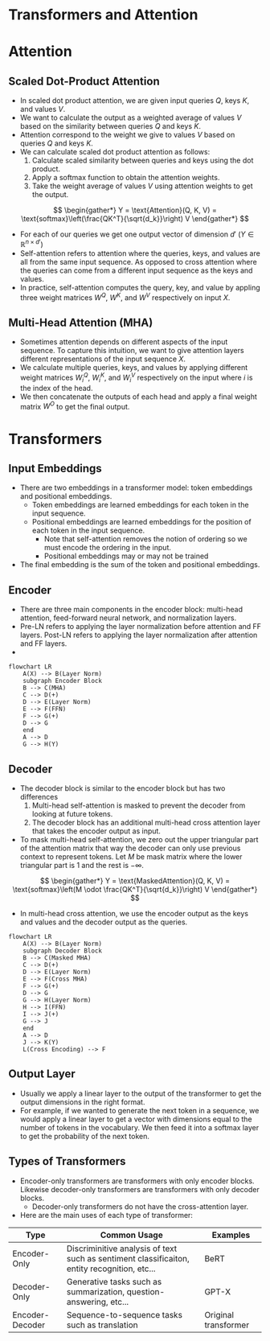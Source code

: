 Transformers and Attention
==============
# Attention
## Scaled Dot-Product Attention
* In scaled dot product attention, we are given input queries $Q$, keys $K$, and values $V$.
* We want to calculate the output as a weighted average of values $V$ based on the similarity between queries $Q$ and keys $K$. 
* Attention correspond to the weight we give to values $V$ based on queries $Q$ and keys $K$.
* We can calculate scaled dot product attention as follows: 
    1. Calculate scaled similarity between queries and keys using the dot product.
    2. Apply a softmax function to obtain the attention weights.
    3. Take the weight average of values $V$ using attention weights to get the output.

$$
\begin{gather*}
Y = \text{Attention}(Q, K, V) = \text{softmax}\left(\frac{QK^T}{\sqrt{d_k}}\right) V
\end{gather*}
$$

* For each of our queries we get one output vector of dimension $d'$ ($Y \in \mathbb{R}^{n \times d'}$)
* Self-attention refers to attention where the queries, keys, and values are all from the same input sequence. As opposed to cross attention where the queries can come from a different input sequence as the keys and values.
* In practice, self-attention computes the query, key, and value by appling three weight matrices $W^Q$, $W^K$, and $W^V$ respectively on input $X$.

## Multi-Head Attention (MHA)
* Sometimes attention depends on different aspects of the input sequence. To capture this intuition, we want to give attention layers different representations of the input sequence $X$.
* We calculate multiple queries, keys, and values by applying different weight matrices $W^Q_i$, $W^K_i$, and $W^V_i$ respectively on the input where $i$ is the index of the head. 
* We then concatenate the outputs of each head and apply a final weight matrix $W^O$ to get the final output.

# Transformers
## Input Embeddings
* There are two embeddings in a transformer model: token embeddings and positional embeddings.
    * Token embeddings are learned embeddings for each token in the input sequence.
    * Positional embeddings are learned embeddings for the position of each token in the input sequence. 
        * Note that self-attention removes the notion of ordering so we must encode the ordering in the input.
        * Positional embeddings may or may not be trained 
* The final embedding is the sum of the token and positional embeddings.

## Encoder
* There are three main components in the encoder block: multi-head attention, feed-forward neural network, and normalization layers.
* Pre-LN refers to applying the layer normalization before attention and FF layers. Post-LN refers to applying the layer normalization after attention and FF layers.
* 

```mermaid
flowchart LR
    A(X) --> B(Layer Norm)
    subgraph Encoder Block
    B --> C(MHA)
    C --> D(+)
    D --> E(Layer Norm)
    E --> F(FFN)
    F --> G(+)
    D --> G
    end
    A --> D
    G --> H(Y)
```

## Decoder
* The decoder block is similar to the encoder block but has two differences
    1. Multi-head self-attention is masked to prevent the decoder from looking at future tokens.
    2. The decoder block has an additional multi-head cross attention layer that takes the encoder output as input.
* To mask multi-head self-attention, we zero out the upper triangular part of the attention matrix that way the decoder can only use previous context to represent tokens. Let $M$ be mask matrix where the lower triangular part is 1 and the rest is $-\infty$.   

$$
\begin{gather*}
Y = \text{MaskedAttention}(Q, K, V) = \text{softmax}\left(M \odot \frac{QK^T}{\sqrt{d_k}}\right) V
\end{gather*}
$$

* In multi-head cross attention, we use the encoder output as the keys and values and the decoder output as the queries.

```mermaid
flowchart LR
    A(X) --> B(Layer Norm)
    subgraph Decoder Block
    B --> C(Masked MHA)
    C --> D(+)
    D --> E(Layer Norm)
    E --> F(Cross MHA)
    F --> G(+)
    D --> G
    G --> H(Layer Norm)
    H --> I(FFN)
    I --> J(+)
    G --> J
    end
    A --> D
    J --> K(Y)
    L(Cross Encoding) --> F
```

## Output Layer
* Usually we apply a linear layer to the output of the transformer to get the output dimensions in the right format. 
* For example, if we wanted to generate the next token in a sequence, we would apply a linear layer to get a vector with dimensions equal to the number of tokens in the vocabulary. We then feed it into a softmax layer to get the probability of the next token. 

## Types of Transformers
* Encoder-only transformers are transformers with only encoder blocks. Likewise decoder-only transformers are transformers with only decoder blocks. 
    * Decoder-only transformers do not have the cross-attention layer.
* Here are the main uses of each type of transformer: 

|Type|Common Usage|Examples|
| ------------ | ------------ | ----------- |
|Encoder-Only|Discriminitive analysis of text such as sentiment classificaiton, entity recognition, etc... |BeRT|
|Decoder-Only|Generative tasks such as summarization, question-answering, etc... |GPT-X|
|Encoder-Decoder|Sequence-to-sequence tasks such as translation|Original transformer|

